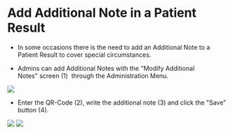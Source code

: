 # Add Additional Note in a Patient Result

- In some occasions there is the need to add an Additional Note to a Patient Result to cover special circumstances.

- Admins can add Additional Notes with the "Modify Additional Notes" screen (1)  through the Administration Menu. 

![](https://user-images.githubusercontent.com/105650529/170729232-61460791-ee48-4ff1-ae69-d467864e4fdc.jpg)

- Enter the QR-Code (2), write the additional note (3) and click the "Save" button (4).

![](https://user-images.githubusercontent.com/105650529/170729260-d5fd134a-16be-4312-8783-b893816c7d8a.jpg)
![](https://user-images.githubusercontent.com/105650529/170729270-c94c1feb-b5e6-4305-940a-e1059b0067e5.jpg)


